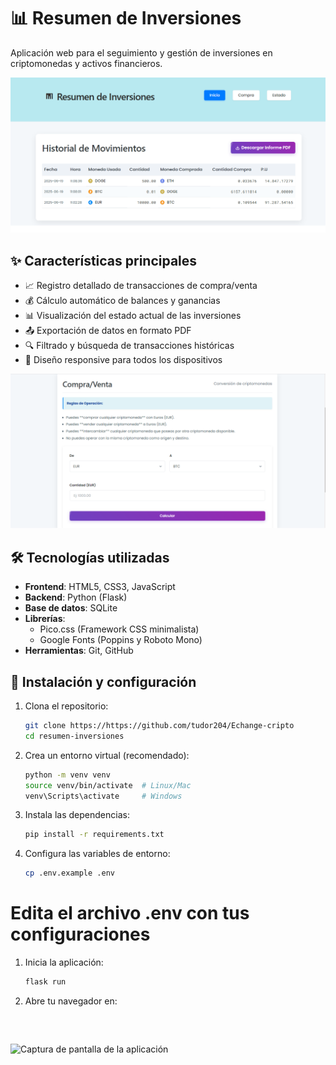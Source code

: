 # 📊 Resumen de Inversiones

Aplicación web para el seguimiento y gestión de inversiones en criptomonedas y activos financieros.

![Captura de pantalla de la aplicación](https://github.com/tudor204/Echange-cripto/blob/main/app/images/index.png) <!-- Reemplaza con una imagen real de tu proyecto -->

## ✨ Características principales

- 📈 Registro detallado de transacciones de compra/venta
- 💰 Cálculo automático de balances y ganancias
- 📊 Visualización del estado actual de las inversiones
- 📤 Exportación de datos en formato PDF
- 🔍 Filtrado y búsqueda de transacciones históricas
- 📱 Diseño responsive para todos los dispositivos

![Captura de pantalla de la aplicación](https://github.com/tudor204/Echange-cripto/blob/main/app/images/purchase.png)

## 🛠 Tecnologías utilizadas

- **Frontend**: HTML5, CSS3, JavaScript
- **Backend**: Python (Flask)
- **Base de datos**: SQLite
- **Librerías**: 
  - Pico.css (Framework CSS minimalista)
  - Google Fonts (Poppins y Roboto Mono)
- **Herramientas**: Git, GitHub

## 🚀 Instalación y configuración

1. Clona el repositorio:
   ```bash
   git clone https://https://github.com/tudor204/Echange-cripto
   cd resumen-inversiones
1. Crea un entorno virtual (recomendado):

    ```bash
    python -m venv venv
    source venv/bin/activate  # Linux/Mac
    venv\Scripts\activate     # Windows
1. Instala las dependencias:

    ```bash
    pip install -r requirements.txt
1. Configura las variables de entorno:

    ```bash
    cp .env.example .env
# Edita el archivo .env con tus configuraciones
1. Inicia la aplicación:

    ```bash
    flask run
1. Abre tu navegador en:
    ``` 127.0.0.1:5000



![Captura de pantalla de la aplicación](https://github.com/tudor204/Echange-cripto/blob/main/app/images/status.png)